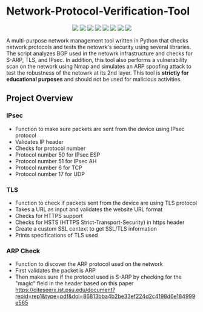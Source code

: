 # Network-Protocol-Verification-Tool

<p align="center">
  <img src="https://img.shields.io/badge/language-python-blue.svg">
  <img src="https://img.shields.io/badge/library-Scapy-green.svg">
  <img src="https://img.shields.io/badge/library-Socket-yellow.svg">
  <img src="https://img.shields.io/badge/library-SSL-orange.svg">
  <img src="https://img.shields.io/badge/library-Time-lightgrey.svg">
  <img src="https://img.shields.io/badge/library-Threading-blueviolet.svg">
  <img src="https://img.shields.io/badge/library-PyBGPStream-brightgreen.svg">
  <img src="https://img.shields.io/badge/library-pytz-lightblue.svg">
</p>

A multi-purpose network management tool written in Python that checks network protocols and tests the netowrk's security using several libraries. The script analyzes BGP used in the netowrk infrastructure and checks for S-ARP, TLS, and IPsec. In addition, this tool also performs a vulnerability scan on the network using Nmap and simulates an ARP spoofing attack to test the robustness of the netowrk at its 2nd layer. This tool is **strictly for educational purposes** and should not be used for malicious activities.

## Project Overview

### **IPsec**
  - Function to make sure packets are sent from the device using IPsec protocol
  - Validates IP header
  - Checks for protocol number
  - Protocol number 50 for IPsec ESP
  - Protocol number 51 for IPsec AH
  - Protocol number 6 for TCP
  - Protocol number 17 for UDP

### **TLS**
  - Function to check if packets sent from the device are using TLS protocol
  - Takes a URL as input and validates the website URL format
  - Checks for HTTPS support
  - Checks for HSTS (HTTPS Strict-Transport-Security) in https header
  - Create a custom SSL context to get SSL/TLS information
  - Prints specifications of TLS used

### **ARP Check**
  - Function to discover the ARP protocol used on the network
  - First validates the packet is ARP
  - Then makes sure if the protocol used is S-ARP by checking for the "magic" field in the header based on this paper https://citeseerx.ist.psu.edu/document?repid=rep1&type=pdf&doi=86813bba4b2be33ef224d2c4198d6e184999e565
    
